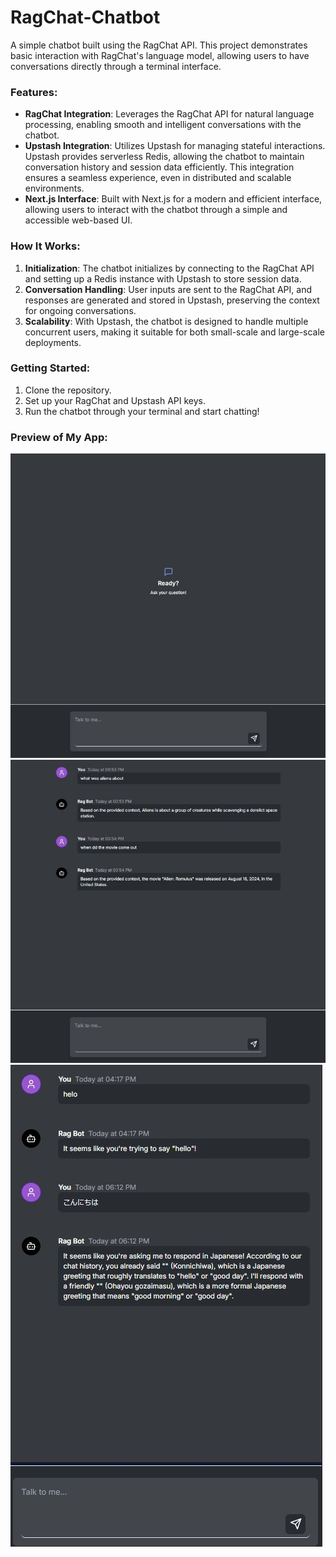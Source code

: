 # RagChat-Chatbot

A simple chatbot built using the RagChat API. This project demonstrates basic interaction with RagChat's language model, allowing users to have conversations directly through a terminal interface.

### Features:
- **RagChat Integration**: Leverages the RagChat API for natural language processing, enabling smooth and intelligent conversations with the chatbot.
- **Upstash Integration**: Utilizes Upstash for managing stateful interactions. Upstash provides serverless Redis, allowing the chatbot to maintain conversation history and session data efficiently. This integration ensures a seamless experience, even in distributed and scalable environments.
- **Next.js Interface**: Built with Next.js for a modern and efficient interface, allowing users to interact with the chatbot through a simple and accessible web-based UI.

### How It Works:
1. **Initialization**: The chatbot initializes by connecting to the RagChat API and setting up a Redis instance with Upstash to store session data.
2. **Conversation Handling**: User inputs are sent to the RagChat API, and responses are generated and stored in Upstash, preserving the context for ongoing conversations.
3. **Scalability**: With Upstash, the chatbot is designed to handle multiple concurrent users, making it suitable for both small-scale and large-scale deployments.

### Getting Started:
1. Clone the repository.
2. Set up your RagChat and Upstash API keys.
3. Run the chatbot through your terminal and start chatting!

### Preview of My App:

![Alt Text](./chatbot/public/emptyChat.JPG)
![Alt Text](./chatbot/public/chat.JPG)
![Alt Text](./chatbot/public/chatSkinny.JPG)

